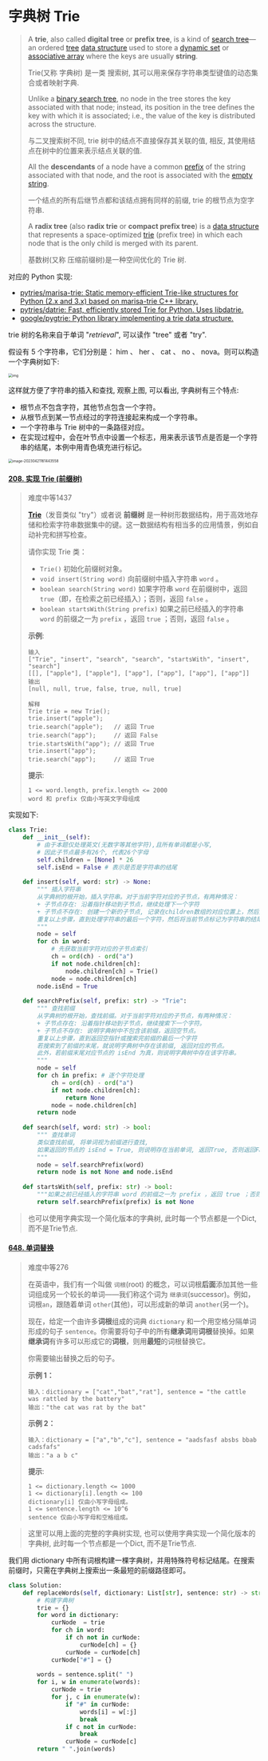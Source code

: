 # 字典树 Trie

> A **trie**, also called **digital tree** or **prefix tree**, is a kind of [search tree](https://en.wikipedia.org/wiki/Search_tree)—an ordered [tree](https://en.wikipedia.org/wiki/Tree_(data_structure)) [data structure](https://en.wikipedia.org/wiki/Data_structure) used to store a [dynamic set](https://en.wikipedia.org/wiki/Set_(abstract_data_type)) or [associative array](https://en.wikipedia.org/wiki/Associative_array) where the keys are usually **string**.
>
> Trie(又称 字典树) 是一类 搜索树, 其可以用来保存字符串类型键值的动态集合或者映射字典.
>
> Unlike a [binary search tree](https://en.wikipedia.org/wiki/Binary_search_tree), no node in the tree stores the key associated with that node; instead, its position in the tree defines the key with which it is associated; i.e., the value of the key is distributed across the structure.
>
> 与二叉搜索树不同, trie 树中的结点不直接保存其关联的值, 相反, 其使用结点在树中的位置来表示结点关联的值.
>
> All the **descendants** of a node have a common [prefix](https://en.wikipedia.org/wiki/Prefix) of the string associated with that node, and the root is associated with the [empty string](https://en.wikipedia.org/wiki/Empty_string).
>
> 一个结点的所有后继节点都和该结点拥有同样的前缀, trie 的根节点为空字符串.
>
> A **radix tree** (also **radix trie** or **compact prefix tree**) is a [data structure](https://en.wikipedia.org/wiki/Data_structure) that represents a space-optimized [trie](https://en.wikipedia.org/wiki/Trie) (prefix tree) in which each node that is the only child is merged with its parent.
>
> 基数树(又称 压缩前缀树)是一种空间优化的 Trie 树.

对应的 Python 实现:

+ [pytries/marisa-trie: Static memory-efficient Trie-like structures for Python (2.x and 3.x) based on marisa-trie C++ library.](https://github.com/pytries/marisa-trie)
+ [pytries/datrie: Fast, efficiently stored Trie for Python. Uses libdatrie.](https://github.com/pytries/datrie)
+ [google/pygtrie: Python library implementing a trie data structure.](https://github.com/google/pygtrie)

trie 树的名称来自于单词 "*retrieval*",  可以读作 "tree" 或者 "try".

假设有 5 个字符串，它们分别是： him 、 her 、 cat 、 no 、 nova。则可以构造一个字典树如下:

<img src="https://raw.githubusercontent.com/LiangsLi/tuchuang/master/picgo/20210113163827.jpg" alt="img" style="zoom: 50%;" />

这样就方便了字符串的插入和查找, 观察上图, 可以看出, 字典树有三个特点:

+ 根节点不包含字符，其他节点包含一个字符。
+ 从根节点到某一节点经过的字符连接起来构成一个字符串。
+ 一个字符串与 Trie 树中的一条路径对应。
+ 在实现过程中，会在叶节点中设置一个标志，用来表示该节点是否是一个字符串的结尾，本例中用青色填充进行标记。

<img src="https://raw.githubusercontent.com/LiangsLi/tuchuang/master/picgo/20230421161450.png" alt="image-20230421161443558" style="zoom:50%;" />

#### [208. 实现 Trie (前缀树)](https://leetcode.cn/problems/implement-trie-prefix-tree/)

> 难度中等1437
>
> **[Trie](https://baike.baidu.com/item/字典树/9825209?fr=aladdin)**（发音类似 "try"）或者说 **前缀树** 是一种树形数据结构，用于高效地存储和检索字符串数据集中的键。这一数据结构有相当多的应用情景，例如自动补完和拼写检查。
>
> 请你实现 Trie 类：
>
> + `Trie()` 初始化前缀树对象。
> + `void insert(String word)` 向前缀树中插入字符串 `word` 。
> + `boolean search(String word)` 如果字符串 `word` 在前缀树中，返回 `true`（即，在检索之前已经插入）；否则，返回 `false` 。
> + `boolean startsWith(String prefix)` 如果之前已经插入的字符串 `word` 的前缀之一为 `prefix` ，返回 `true` ；否则，返回 `false` 。
>
> **示例**:
>
> ```
> 输入
> ["Trie", "insert", "search", "search", "startsWith", "insert", "search"]
> [[], ["apple"], ["apple"], ["app"], ["app"], ["app"], ["app"]]
> 输出
> [null, null, true, false, true, null, true]
> 
> 解释
> Trie trie = new Trie();
> trie.insert("apple");
> trie.search("apple");   // 返回 True
> trie.search("app");     // 返回 False
> trie.startsWith("app"); // 返回 True
> trie.insert("app");
> trie.search("app");     // 返回 True
> ```
>
> **提示**:
>
> ```
> 1 <= word.length, prefix.length <= 2000
> word 和 prefix 仅由小写英文字母组成
> ```

实现如下:

```python
class Trie:
    def __init__(self):
        # 由于本题仅处理英文(无数字等其他字符),且所有单词都是小写, 
        # 因此子节点最多有26个, 代表26个字母
        self.children = [None] * 26
        self.isEnd = False # 表示是否是字符串的结尾
    
    def insert(self, word: str) -> None:
        """ 插入字符串
        从字典树的根开始，插入字符串。对于当前字符对应的子节点，有两种情况：
        + 子节点存在: 沿着指针移动到子节点，继续处理下一个字符
        + 子节点不存在: 创建一个新的子节点, 记录在children数组的对应位置上，然后沿着指针移动到子节点，继续搜索下一个字符
        重复以上步骤，直到处理字符串的最后一个字符，然后将当前节点标记为字符串的结尾(isEnd=True)
        """
        node = self
        for ch in word:
            # 先获取当前字符对应的子节点索引
            ch = ord(ch) - ord("a")
            if not node.children[ch]:
                node.children[ch] = Trie()
            node = node.children[ch]
        node.isEnd = True
    
    def searchPrefix(self, prefix: str) -> "Trie":
        """ 查找前缀
        从字典树的根开始，查找前缀。对于当前字符对应的子节点，有两种情况：
        + 子节点存在: 沿着指针移动到子节点，继续搜索下一个字符。
        + 子节点不存在: 说明字典树中不包含该前缀，返回空节点。
        重复以上步骤，直到返回空指针或搜索完前缀的最后一个字符
        若搜索到了前缀的末尾，就说明字典树中存在该前缀, 返回对应的节点。
        此外，若前缀末尾对应节点的 isEnd 为真，则说明字典树中存在该字符串。
        """
        node = self
        for ch in prefix: # 逐个字符处理
            ch = ord(ch) - ord("a")
            if not node.children[ch]:
                return None
            node = node.children[ch]
        return node
    
    def search(self, word: str) -> bool:
        """ 查找单词
        类似查找前缀, 将单词视为前缀进行查找, 
        如果返回的节点的 isEnd = True, 则说明存在当前单词, 返回True, 否则返回False
        """
        node = self.searchPrefix(word)
        return node is not None and node.isEnd
    
    def startsWith(self, prefix: str) -> bool:
        """如果之前已经插入的字符串 word 的前缀之一为 prefix ，返回 true ；否则，返回 false"""
        return self.searchPrefix(prefix) is not None
```

> 也可以使用字典实现一个简化版本的字典树, 此时每一个节点都是一个Dict, 而不是Trie节点.

#### [648. 单词替换](https://leetcode.cn/problems/replace-words/)

> 难度中等276
>
> 在英语中，我们有一个叫做 `词根`(root) 的概念，可以词根**后面**添加其他一些词组成另一个较长的单词——我们称这个词为 `继承词`(successor)。例如，词根`an`，跟随着单词 `other`(其他)，可以形成新的单词 `another`(另一个)。
>
> 现在，给定一个由许多**词根**组成的词典 `dictionary` 和一个用空格分隔单词形成的句子 `sentence`。你需要将句子中的所有**继承词**用**词根**替换掉。如果**继承词**有许多可以形成它的**词根**，则用**最短**的词根替换它。
>
> 你需要输出替换之后的句子。
>
> **示例 1：**
>
> ```
> 输入：dictionary = ["cat","bat","rat"], sentence = "the cattle was rattled by the battery"
> 输出："the cat was rat by the bat"
> ```
>
> **示例 2：**
>
> ```
> 输入：dictionary = ["a","b","c"], sentence = "aadsfasf absbs bbab cadsfafs"
> 输出："a a b c"
> ```
>
> **提示**:
>
> ```
> 1 <= dictionary.length <= 1000
> 1 <= dictionary[i].length <= 100
> dictionary[i] 仅由小写字母组成。
> 1 <= sentence.length <= 10^6
> sentence 仅由小写字母和空格组成。
> ```

> 这里可以用上面的完整的字典树实现, 也可以使用字典实现一个简化版本的字典树, 此时每一个节点都是一个Dict, 而不是Trie节点.

我们用 dictionary 中所有词根构建一棵字典树，并用特殊符号标记结尾。在搜索前缀时，只需在字典树上搜索出一条最短的前缀路径即可。

```python
class Solution:
    def replaceWords(self, dictionary: List[str], sentence: str) -> str:
        # 构建字典树
        trie = {}
        for word in dictionary:
            curNode  = trie
            for ch in word:
                if ch not in curNode:
                    curNode[ch] = {}
                curNode = curNode[ch]
            curNode["#"] = {}
        
        words = sentence.split(" ")
        for i, w in enumerate(words):
            curNode = trie
            for j, c in enumerate(w):
                if "#" in curNode:
                    words[i] = w[:j]
                    break
                if c not in curNode:
                    break
                curNode = curNode[c]
        return " ".join(words) 
```
